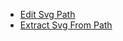 - [Edit Svg Path](https://yqnn.github.io/svg-path-editor/)
- [Extract Svg From Path](https://jakearchibald.github.io/svgomg/)
